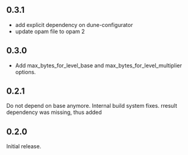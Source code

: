 ## 0.3.1

- add explicit dependency on dune-configurator
- update opam file to opam 2

## 0.3.0

- Add max_bytes_for_level_base and max_bytes_for_level_multiplier options.

## 0.2.1

Do not depend on base anymore.
Internal build system fixes.
rresult dependency was missing, thus added

## 0.2.0

Initial release.
